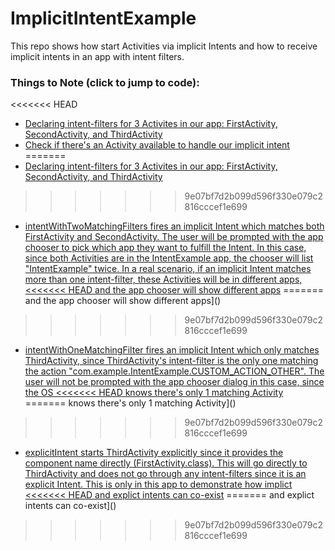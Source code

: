 # ImplicitIntentExample
This repo shows how start Activities via implicit Intents and how to
receive implicit intents in an app with intent filters.

### Things to Note (click to jump to code):
<<<<<<< HEAD
- [Declaring intent-filters for 3 Activites in our app: FirstActivity,
SecondActivity, and ThirdActivity](https://github.com/joegalley/AndroidExamples/blob/master/ImplicitIntentExample/app/src/main/AndroidManifest.xml#L20-L54)
- [Check if there's an Activity available to handle our implicit intent](https://github.com/joegalley/AndroidExamples/blob/master/ImplicitIntentExample/app/src/main/java/com/example/implicitintentexample/MainActivity.java#L27)
=======
- [Declaring intent-filters for 3 Activites in our app: FirstActivity, SecondActivity, and ThirdActivity]()
>>>>>>> 9e07bf7d2b099d596f330e079c2816cccef1e699
- [intentWithTwoMatchingFilters fires an implicit Intent which matches both
FirstActivity and SecondActivity. The user will be prompted with the app
chooser to pick which app they want to fulfill the Intent. In this case,
since both Activities are in the IntentExample app, the chooser will list
"IntentExample" twice. In a real scenario, if an implicit Intent matches
more than one intent-filter, these Activities will be in different apps,
<<<<<<< HEAD
and the app chooser will show different apps](https://github.com/joegalley/AndroidExamples/blob/master/ImplicitIntentExample/app/src/main/java/com/example/implicitintentexample/MainActivity.java#L23-L30)
=======
and the app chooser will show different apps]()
>>>>>>> 9e07bf7d2b099d596f330e079c2816cccef1e699
- [intentWithOneMatchingFilter fires an implicit Intent which only matches
ThirdActivity, since ThirdActivity's intent-filter is the only one matching
the action "com.example.IntentExample.CUSTOM_ACTION_OTHER". The user will
not be prompted with the app chooser dialog in this case, since the OS
<<<<<<< HEAD
knows there's only 1 matching Activity](https://github.com/joegalley/AndroidExamples/blob/master/ImplicitIntentExample/app/src/main/java/com/example/implicitintentexample/MainActivity.java#L36-L43)
=======
knows there's only 1 matching Activity]()
>>>>>>> 9e07bf7d2b099d596f330e079c2816cccef1e699
- [explicitIntent starts ThirdActivity explicitly since it provides the
component name directly (FirstActivity.class). This will go directly
to ThirdActivity and does not go through any intent-filters since it
is an explicit Intent. This is only in this app to demonstrate how implict
<<<<<<< HEAD
and explict intents can co-exist](https://github.com/joegalley/AndroidExamples/blob/master/ImplicitIntentExample/app/src/main/java/com/example/implicitintentexample/MainActivity.java#L49-L52)
=======
and explict intents can co-exist]()
>>>>>>> 9e07bf7d2b099d596f330e079c2816cccef1e699
